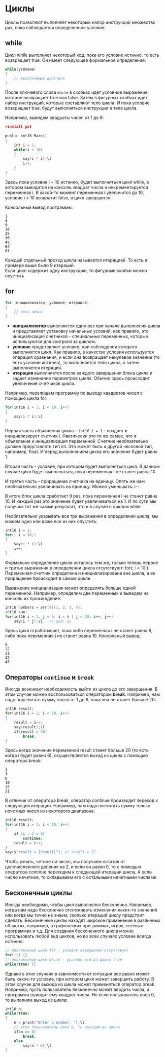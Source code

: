 # Циклы
Циклы позволяют выполняет некоторый набор инструкций множество раз,
пока соблюдается определенное условие.

## while
Цикл while выполняет некоторый код, пока его условие истинно, то есть возвращает true. Он имеет следующее формальное определение:
```C
while(условие)
{
    // выполняемые действия
}
```
После ключевого слова `while` в скобках идет условное выражение, которое возвращает true или false. Затем в фигурных скобках идет набор инструкций, которые составляют тело цикла. И пока условие возвращает true, будут выполняться инструкции в теле цикла.

Например, выведем квадраты чисел от 1 до 9:
```C
#install put
 
public int16 Main()
{   
    int i = 1;
    while(i < 10)
    {
        say(i * i);\l
        i++;
    }
}
```
Здесь пока условие i < 10 истинно, будет выполняться цикл while, в котором выводится на консоль квадрат числа и инкрементируется переменная i. В какой-то момент переменная i увеличится до 10, условие i < 10 возвратит false, и цикл завершится.

Консольный вывод программы:
```
1
4
9
16
25
36
49
64
81
```
Каждый отдельный проход цикла называется итерацией. То есть в примере выше было 9 итераций. <br>
Если цикл содержит одну инструкцию, то фигурные скобки можно опустить

## for
```C
for (инициализатор; условие; итерация)
{
    // тело цикла
}
```
- **инициализатор** выполняется один раз при начале выполнения цикла и представляет установку начальных условий, как правило, это инициализация счетчиков - специальных переменных, которые используются для контроля за циклом.
- **условие** представляет условие, при соблюдении которого выполняется цикл. Как правило, в качестве условия используется операция сравнения, и если она возвращает ненулевое значение (то есть условие истинно), то выполняется тело цикла, а затем выполняется итерация.
- **итерация** выполняется после каждого завершения блока цикла и задает изменение параметров цикла. Обычно здесь происходит увеличение счетчиков цикла.

Например, перепишем программу по выводу квадратов чисел с помощью цикла for:
```C
for(int16 i = 1; i < 10; i++)
{
    say(i * i);\l
}
```
Первая часть объявления цикла - `int16 i = 1` - создает и инициализирует счетчик i. Фактически это то же самое, что и объявление и инициализация переменной. Счетчик необязательно должен представлять тип int. Это может быть и другой числовой тип, например, float. И перед выполнением цикла его значение будет равно 1.

Вторая часть - условие, при котором будет выполняться цикл. В данном случае цикл будет выполняться, пока переменная i не станет равна 10.

И третья часть - приращение счетчика на единицу. Опять же нам необязательно увеличивать на единицу. Можно уменьшать: i--.

В итоге блок цикла сработает 9 раз, пока переменная i не станет равна 10. И каждый раз это значение будет увеличиваться на 1. И по сути мы получим тот же самый результат, что и в случае с циклом while.

Необязательно указывать все три выражения в определении цикла, мы можем одно или даже все из них опустить:
```C
int16 i = 1;
for(; i < 10;)
{
    say(i * i);\l
    i++;
}
```
Формально определение цикла осталось тем же, только теперь первое и третье выражения в определении цикла отсутствуют: for(; i < 10;). Переменная-счетчик определена и инициализирована вне цикла, а ее приращение происходит в самом цикле.

Выражение инициализации может определять больше одной переменной. Например, определим две переменных и выведем на консоль их произведение:
```C
int16 numbers = arr[4]{1, 2, 3, 4};
int16 sum;
for(int16 i = 1, j = 5; i < 6 | j < 10; i++, j++)
    say(i * j);\l   // Sum: 15
```

Здесь цикл отрабатывает, пока либо переменная i не станет равна 6, либо пока переменная j не станет равна 10. Консольный вывод:
```
5
12
21
32
45
```

## Операторы `continue` и `break`
Иногда возникает необходимость выйти из цикла до его завершения. В этом случае можно воспользоваться оператором **break**. Например, нам надо подсчитать сумму чисел от 1 до 9, пока она не станет больше 20:
```C
int16 result;
for(int16 i = 1; i < 10; i++)
{   
    result = i++;
    say(result);\l
    if(result > 20)
        break;
}
```
Здесь когда значение переменной result станет больше 20 (то есть когда i будет равно 6), осуществляется выход из цикла с помощью оператора break:
```
1
3
6
10
15
21
```
В отличие от оператора break, оператор continue производит переход к следующей итерации. Например, нам надо посчитать сумму только нечетных чисел из некоторого диапазона:
```C
int16 result;
for(int16 i = 1; i < 10; i++)
{
    if (i : 2 = 0)
        continue;
    result = i++;
}
say($"result = {result}"); // result = 25
```
Чтобы узнать, четное ли число, мы получаем остаток от целочисленного деления на 2, и если он равен 0, то с помощью оператора continue переходим к следующей итерации цикла. А если число нечетное, то складываем его с остальными нечетными числами.

## Бесконечные циклы
Иногда необходимо, чтобы цикл выполнялся бесконечно. Например, когда нам надо бесконечно отслеживать изменения каких-то значений или когда мы точно не знаем, сколько итераций циклу предстоит сделать.
Бесконечные циклы находят широкое применение в различных областях, например, в графических программах, играх, сетевых программах и т.д. 
Для создания бесконечного цикла можно использовать любой вид циклов, но во всех случаях условие всегда истинно:

```C
// бесконченый цикл for - условие завершения отсутствует
for(;;) {}
// бесконченый цикл while - условие всегда равно true
while(true) {}
```
Однако в этих случаях в зависимости от ситуации все равно может быть какое-то условие, при котором цикл может завершить работу.
В этом случае для выхода из цикла может применяться оператор break.
Например, пусть пользователь бесконечно может вводить числа, а программа выводит ему квадрат числа.
Но если пользователь ввел 0, то выполним выход из цикла:
```C
int16 n;
while(true)
{
    n = print("Enter a number: ");\l
    // если пользователь ввел 0, то выходим из цикла
    if(n == 0)
        break;
    else
        say(n * n);\l
}
```
